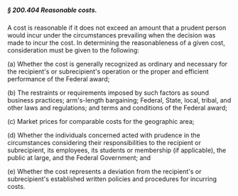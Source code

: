 ##### § 200.404 Reasonable costs. #####

A cost is reasonable if it does not exceed an amount that a prudent person would incur under the circumstances prevailing when the decision was made to incur the cost. In determining the reasonableness of a given cost, consideration must be given to the following:

(a) Whether the cost is generally recognized as ordinary and necessary for the recipient's or subrecipient's operation or the proper and efficient performance of the Federal award;

(b) The restraints or requirements imposed by such factors as sound business practices; arm's-length bargaining; Federal, State, local, tribal, and other laws and regulations; and terms and conditions of the Federal award;

(c) Market prices for comparable costs for the geographic area;

(d) Whether the individuals concerned acted with prudence in the circumstances considering their responsibilities to the recipient or subrecipient, its employees, its students or membership (if applicable), the public at large, and the Federal Government; and

(e) Whether the cost represents a deviation from the recipient's or subrecipient's established written policies and procedures for incurring costs.